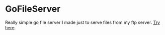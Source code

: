 # GoFileServer

Really simple go file server I made just to serve files from my ftp server.
[Try here](https://downloads.devspan.io/).
